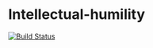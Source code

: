 # Intellectual-humility

[![Build Status](https://travis-ci.org/dragonHead/Intellectual-humility.svg?branch=master)](https://travis-ci.org/dragonHead/Intellectual-humility)
